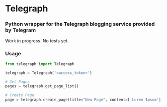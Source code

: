 # Telegraph

### Python wrapper for the Telegraph blogging service provided by Telegram

Work in progress. No tests yet.

### Usage

```python
from telegraph import Telegraph

telegraph = Telegraph('<access_token>')

# Get Pages
pages = telegraph.get_page_list()

# Create Page
page = telegraph.create_page(title="New Page", content=['Lorem Ipsum'])
```